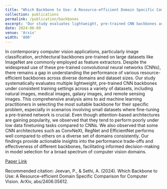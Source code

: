 ```yaml
---
title: "Which Backbone to Use: A Resource-efficient Domain Specific Comparison for Computer Vision"
collection: publications
permalink: /publication/backbones
excerpt: 'Our study evaluates lightweight, pre-trained CNN backbones across diverse datasets, offering crucial insights for model selection in small dataset scenarios.'
date: 2024-06-09
venue: 'Arxiv'
width: '800'
---
```


In contemporary computer vision applications, particularly image classification, architectural backbones pre-trained on large datasets like ImageNet are commonly employed as feature extractors. Despite the widespread use of these pre-trained convolutional neural networks (CNNs), there remains a gap in understanding the performance of various resource-efficient backbones across diverse domains and dataset sizes. Our study systematically evaluates multiple lightweight, pre-trained CNN backbones under consistent training settings across a variety of datasets, including natural images, medical images, galaxy images, and remote sensing images. This comprehensive analysis aims to aid machine learning practitioners in selecting the most suitable backbone for their specific problem, especially in scenarios involving small datasets where fine-tuning a pre-trained network is crucial. Even though attention-based architectures are gaining popularity, we observed that they tend to perform poorly under low data finetuning tasks compared to CNNs. We also observed that some CNN architectures such as ConvNeXt, RegNet and EfficientNet performs well compared to others on a diverse set of domains consistently. Our findings provide actionable insights into the performance trade-offs and effectiveness of different backbones, facilitating informed decision-making in model selection for a broad spectrum of computer vision domains.

[Paper Link](https://arxiv.org/abs/2406.05612)

Recommended citation: Jeevan, P., & Sethi, A. (2024). Which Backbone to Use: A Resource-efficient Domain Specific Comparison for Computer Vision. ArXiv, abs/2406.05612.
